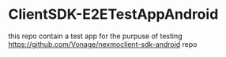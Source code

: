 # ClientSDK-E2ETestAppAndroid

this repo contain a test app for the purpuse of testing https://github.com/Vonage/nexmoclient-sdk-android repo
